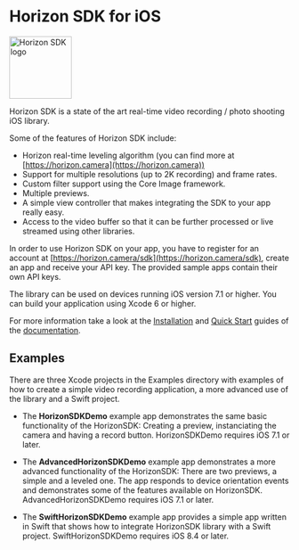 Horizon SDK for iOS
=======================

<img src="https://horizon.camera/static/sdk/docs/docs/documentation-static/images/horizonsdk-logo.png" alt="Horizon SDK logo" style="width:112px;height:112px;">

Horizon SDK is a state of the art real-time video recording / photo shooting iOS library.

Some of the features of Horizon SDK include:

* Horizon real-time leveling algorithm (you can find more at [https://horizon.camera](https://horizon.camera))
* Support for multiple resolutions (up to 2K recording) and frame rates.
* Custom filter support using the Core Image framework.
* Multiple previews.
* A simple view controller that makes integrating the SDK to your app really easy.
* Access to the video buffer so that it can be further processed or live streamed using other libraries.

In order to use Horizon SDK on your app, you have to register for an account at [https://horizon.camera/sdk](https://horizon.camera/sdk), create an app and receive your API key. The provided sample apps contain their own API keys.

The library can be used on devices running iOS version 7.1 or higher.  You can build your application using Xcode 6 or higher.

For more information take a look at the [Installation](https://horizon.camera/static/sdk/docs/docs/documentation-static/Installation%20Guide.html) and [Quick Start](https://horizon.camera/static/sdk/docs/docs/documentation-static/Quick%20Start.html) guides of the [documentation](https://horizon.camera/sdk/docs/).

Examples
--------

There are three Xcode projects in the Examples directory with examples of how to create a simple video recording application, a more advanced use of the library and a Swift project. 

* The **HorizonSDKDemo** example app demonstrates the same basic functionality of the HorizonSDK: Creating a preview, instanciating the camera and having a record button. HorizonSDKDemo requires iOS 7.1 or later.

* The **AdvancedHorizonSDKDemo** example app demonstrates a more advanced functionality of the HorizonSDK: There are two previews, a simple and a leveled one. The app responds to device orientation events and demonstrates some of the features available on HorizonSDK. AdvancedHorizonSDKDemo requires iOS 7.1 or later.

* The **SwiftHorizonSDKDemo** example app provides a simple app written in Swift that shows how to integrate HorizonSDK library with a Swift project. SwiftHorizonSDKDemo requires iOS 8.4 or later.
